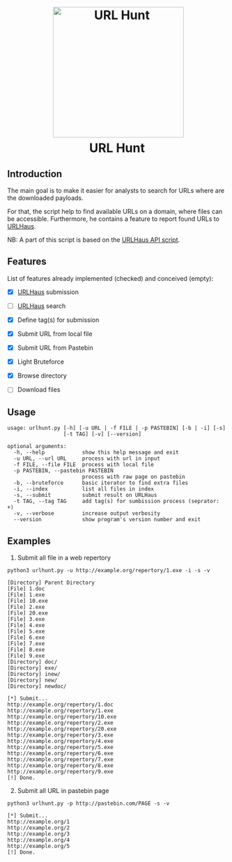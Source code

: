 
<h1 align="center">
  <br>
  <a href="https://github.com/TheBuky/URL-Hunt"><img src="https://vignette.wikia.nocookie.net/videogamefan/images/6/6d/Custom_ssb_duck_hunt_by_lisnovski-d7zc13u.png" alt="URL Hunt" width="300"></a>
  <br>
  URL Hunt
  <br>
</h1>


## Introduction

The main goal is to make it easier for analysts to search for URLs where are the downloaded payloads.

For that, the script help to find available URLs on a domain, where files can be accessible. Furthermore, he contains a feature to report found URLs to [URLHaus](https://urlhaus.abuse.ch/).

NB: A part of this script is based on the [URLHaus API script](https://urlhaus.abuse.ch/api/#submit).

## Features

List of features already implemented (checked) and conceived (empty):

* [X]  [URLHaus](https://urlhaus.abuse.ch/) submission
* [ ]  [URLHaus](https://urlhaus.abuse.ch/) search
* [X]  Define tag(s) for submission
* [X]  Submit URL from local file
* [X]  Submit URL from Pastebin
* [X]  Light Bruteforce
* [X]  Browse directory
* [ ]  Download files


## Usage

```
usage: urlhunt.py [-h] [-u URL | -f FILE | -p PASTEBIN] [-b | -i] [-s]
                  [-t TAG] [-v] [--version]

optional arguments:
  -h, --help            show this help message and exit
  -u URL, --url URL     process with url in input
  -f FILE, --file FILE  process with local file
  -p PASTEBIN, --pastebin PASTEBIN
                        process with raw page on pastebin
  -b, --bruteforce      basic iterator to find extra files
  -i, --index           list all files in index
  -s, --submit          submit result on URLHaus
  -t TAG, --tag TAG     add tag(s) for sumbission process (seprator: +)
  -v, --verbose         increase output verbosity
  --version             show program's version number and exit
```

## Examples

1. Submit all file in a web repertory
```
python3 urlhunt.py -u http://example.org/repertory/1.exe -i -s -v

[Directory] Parent Directory
[File] 1.doc
[File] 1.exe
[File] 10.exe
[File] 2.exe
[File] 20.exe
[File] 3.exe
[File] 4.exe
[File] 5.exe
[File] 6.exe
[File] 7.exe
[File] 8.exe
[File] 9.exe
[Directory] doc/
[Directory] exe/
[Directory] inew/
[Directory] new/
[Directory] newdoc/

[*] Submit...
http://example.org/repertory/1.doc
http://example.org/repertory/1.exe
http://example.org/repertory/10.exe
http://example.org/repertory/2.exe
http://example.org/repertory/20.exe
http://example.org/repertory/3.exe
http://example.org/repertory/4.exe
http://example.org/repertory/5.exe
http://example.org/repertory/6.exe
http://example.org/repertory/7.exe
http://example.org/repertory/8.exe
http://example.org/repertory/9.exe
[!] Done.
```

2. Submit all URL in pastebin page
```
python3 urlhunt.py -p http://pastebin.com/PAGE -s -v

[*] Submit...
http://example.org/1
http://example.org/2
http://example.org/3
http://example.org/4
http://example.org/5
[!] Done.
```
